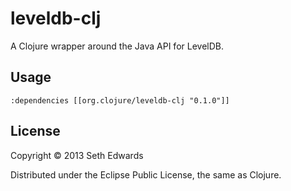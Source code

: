 # leveldb-clj

A Clojure wrapper around the Java API for LevelDB.

## Usage

    :dependencies [[org.clojure/leveldb-clj "0.1.0"]]

## License

Copyright © 2013 Seth Edwards

Distributed under the Eclipse Public License, the same as Clojure.
